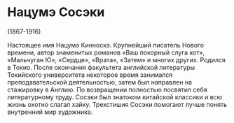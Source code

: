 # Нацумэ Сосэки

(1867-1916) 

Настоящее имя Нацумэ Кинноскэ. Крупнейший писатель Нового времени, автор знаменитых романов «Ваш покорный слуга кот», «Мальчуган Ю», «Сердце», «Врата», «Затем» и многих других. Родился в Токио. После окончания факультета английской литературы Токийского университета некоторое время занимался преподавательской деятельностью, затем был направлен на стажировку в Англию. По возвращении полностью посвятил себя литературному труду. Сосэки был знатоком китайской классики и всю жизнь охотно слагал хайку. Трехстишия Сосэки помогают лучше понять внутренний мир художника.